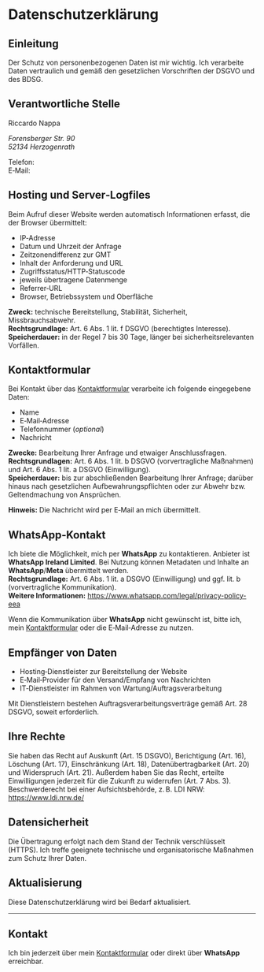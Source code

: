 # Datenschutzerklärung

## Einleitung

Der Schutz von personenbezogenen Daten ist mir wichtig. Ich verarbeite Daten vertraulich und gemäß den gesetzlichen Vorschriften der DSGVO und des BDSG.

## Verantwortliche Stelle

<p class="lead">Riccardo Nappa</p>

<address class="mb-3">
    Forensberger Str. 90<br>
    52134 Herzogenrath
</address>

Telefon: <span id="contact-phone" class="tap-target"></span>&nbsp;<span id="contact-whatsapp" class="tap-target text-decoration-none"></span>  
E‑Mail: <span id="contact-email" class="tap-target"></span>

## Hosting und Server‑Logfiles

Beim Aufruf dieser Website werden automatisch Informationen erfasst, die der Browser übermittelt:

- IP‑Adresse
- Datum und Uhrzeit der Anfrage
- Zeitzonendifferenz zur GMT
- Inhalt der Anforderung und URL
- Zugriffsstatus/HTTP‑Statuscode
- jeweils übertragene Datenmenge
- Referrer‑URL
- Browser, Betriebssystem und Oberfläche

**Zweck:** technische Bereitstellung, Stabilität, Sicherheit, Missbrauchsabwehr.  
**Rechtsgrundlage:** Art. 6 Abs. 1 lit. f DSGVO (berechtigtes Interesse).  
**Speicherdauer:** in der Regel 7 bis 30 Tage, länger bei sicherheitsrelevanten Vorfällen.

## Kontaktformular

Bei Kontakt über das [Kontaktformular](/kontakt) verarbeite ich folgende eingegebene Daten:

- Name
- E‑Mail‑Adresse
- Telefonnummer (_optional_)
- Nachricht

**Zwecke:** Bearbeitung Ihrer Anfrage und etwaiger Anschlussfragen.  
**Rechtsgrundlagen:** Art. 6 Abs. 1 lit. b DSGVO (vorvertragliche Maßnahmen) und Art. 6 Abs. 1 lit. a DSGVO (Einwilligung).  
**Speicherdauer:** bis zur abschließenden Bearbeitung Ihrer Anfrage; darüber hinaus nach gesetzlichen Aufbewahrungspflichten oder zur Abwehr bzw. Geltendmachung von Ansprüchen.

**Hinweis:** Die Nachricht wird per E‑Mail an mich übermittelt.

## WhatsApp‑Kontakt

Ich biete die Möglichkeit, mich per **WhatsApp** zu kontaktieren. Anbieter ist **WhatsApp Ireland Limited**. Bei Nutzung können Metadaten und Inhalte an **WhatsApp**/**Meta** übermittelt werden.  
**Rechtsgrundlage:** Art. 6 Abs. 1 lit. a DSGVO (Einwilligung) und ggf. lit. b (vorvertragliche Kommunikation).  
**Weitere Informationen:** https://www.whatsapp.com/legal/privacy-policy-eea

Wenn die Kommunikation über **WhatsApp** nicht gewünscht ist, bitte ich, mein [Kontaktformular](/kontakt) oder die E‑Mail‑Adresse <span class="contact-email" class="tap-target"></span> zu nutzen.

## Empfänger von Daten

- Hosting‑Dienstleister zur Bereitstellung der Website
- E‑Mail‑Provider für den Versand/Empfang von Nachrichten
- IT‑Dienstleister im Rahmen von Wartung/Auftragsverarbeitung

Mit Dienstleistern bestehen Auftragsverarbeitungsverträge gemäß Art. 28 DSGVO, soweit erforderlich.

## Ihre Rechte

Sie haben das Recht auf Auskunft (Art. 15 DSGVO), Berichtigung (Art. 16), Löschung (Art. 17), Einschränkung (Art. 18), Datenübertragbarkeit (Art. 20) und Widerspruch (Art. 21). Außerdem haben Sie das Recht, erteilte Einwilligungen jederzeit für die Zukunft zu widerrufen (Art. 7 Abs. 3).  
Beschwerderecht bei einer Aufsichtsbehörde, z. B. LDI NRW: https://www.ldi.nrw.de/

## Datensicherheit

Die Übertragung erfolgt nach dem Stand der Technik verschlüsselt (HTTPS). Ich treffe geeignete technische und organisatorische Maßnahmen zum Schutz Ihrer Daten.

## Aktualisierung

Diese Datenschutzerklärung wird bei Bedarf aktualisiert.

---

## Kontakt

Ich bin jederzeit über mein [Kontaktformular](/kontakt) oder direkt über **WhatsApp** erreichbar.
